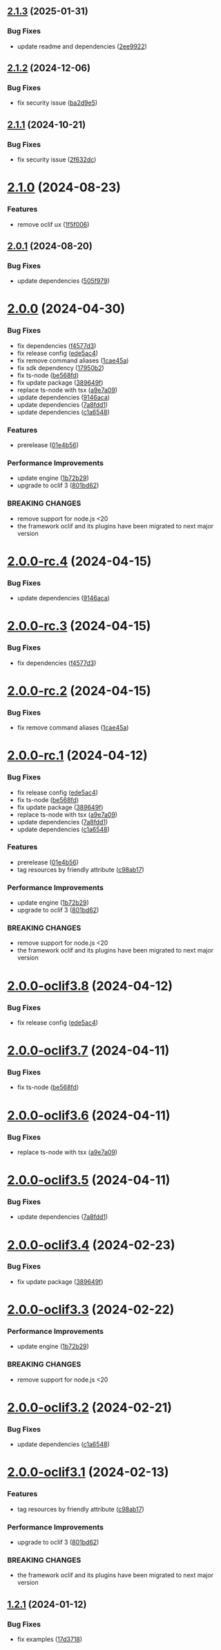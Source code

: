 ## [2.1.3](https://github.com/commercelayer/commercelayer-cli-plugin-tags/compare/v2.1.2...v2.1.3) (2025-01-31)


### Bug Fixes

* update readme and dependencies ([2ee9922](https://github.com/commercelayer/commercelayer-cli-plugin-tags/commit/2ee9922a87f50f68578472c04de42829b1a65d98))

## [2.1.2](https://github.com/commercelayer/commercelayer-cli-plugin-tags/compare/v2.1.1...v2.1.2) (2024-12-06)


### Bug Fixes

* fix security issue ([ba2d9e5](https://github.com/commercelayer/commercelayer-cli-plugin-tags/commit/ba2d9e5d48719f4e340ae2ee8c6a533f2942fdfa))

## [2.1.1](https://github.com/commercelayer/commercelayer-cli-plugin-tags/compare/v2.1.0...v2.1.1) (2024-10-21)


### Bug Fixes

* fix security issue ([2f632dc](https://github.com/commercelayer/commercelayer-cli-plugin-tags/commit/2f632dcadc3c24210f48c89a1a4b46cf99c31906))

# [2.1.0](https://github.com/commercelayer/commercelayer-cli-plugin-tags/compare/v2.0.1...v2.1.0) (2024-08-23)


### Features

* remove oclif ux ([1f5f006](https://github.com/commercelayer/commercelayer-cli-plugin-tags/commit/1f5f0068a933220f71192383d20070030a62602a))

## [2.0.1](https://github.com/commercelayer/commercelayer-cli-plugin-tags/compare/v2.0.0...v2.0.1) (2024-08-20)


### Bug Fixes

* update dependencies ([505f979](https://github.com/commercelayer/commercelayer-cli-plugin-tags/commit/505f9794e3cd57bd26f5a15361c249d1e99ec671))

# [2.0.0](https://github.com/commercelayer/commercelayer-cli-plugin-tags/compare/v1.3.0...v2.0.0) (2024-04-30)


### Bug Fixes

* fix dependencies ([f4577d3](https://github.com/commercelayer/commercelayer-cli-plugin-tags/commit/f4577d3e994584ed102557717f1c47d1f28e88ff))
* fix release config ([ede5ac4](https://github.com/commercelayer/commercelayer-cli-plugin-tags/commit/ede5ac49b78203b8018be38d2319269217fce773))
* fix remove command aliases ([1cae45a](https://github.com/commercelayer/commercelayer-cli-plugin-tags/commit/1cae45ac435b839d70779f4a3b2ebf376c1ea697))
* fix sdk dependency ([17950b2](https://github.com/commercelayer/commercelayer-cli-plugin-tags/commit/17950b2504df5dc32e33807c73d020f4accb91b4))
* fix ts-node ([be568fd](https://github.com/commercelayer/commercelayer-cli-plugin-tags/commit/be568fde4f4326ce59b81d80dd099a6d6f5fef17))
* fix update package ([389649f](https://github.com/commercelayer/commercelayer-cli-plugin-tags/commit/389649f73bac7ef9678eae99a1b999acb4654ab1))
* replace ts-node with tsx ([a9e7a09](https://github.com/commercelayer/commercelayer-cli-plugin-tags/commit/a9e7a09e9f13c07b31bb20c957b8f0e59006a026))
* update dependencies ([9146aca](https://github.com/commercelayer/commercelayer-cli-plugin-tags/commit/9146aca6dc29daa8657aae6cc10ad915f70d939d))
* update dependencies ([7a8fdd1](https://github.com/commercelayer/commercelayer-cli-plugin-tags/commit/7a8fdd117b50a523d254ff5a142e9d51502197ac))
* update dependencies ([c1a6548](https://github.com/commercelayer/commercelayer-cli-plugin-tags/commit/c1a654883551d7a658ffee7d9922df7b769643f4))


### Features

* prerelease ([01e4b56](https://github.com/commercelayer/commercelayer-cli-plugin-tags/commit/01e4b560d34dc1ddb96a3209c856be0910830b2c))


### Performance Improvements

* update engine ([1b72b29](https://github.com/commercelayer/commercelayer-cli-plugin-tags/commit/1b72b29730cc8e458d9511097331c80de452541d))
* upgrade to oclif 3 ([801bd62](https://github.com/commercelayer/commercelayer-cli-plugin-tags/commit/801bd62000b031bc504cc352f9414c88626ced76))


### BREAKING CHANGES

* remove support for node.js <20
* the framework oclif and its plugins have been migrated to next major version

# [2.0.0-rc.4](https://github.com/commercelayer/commercelayer-cli-plugin-tags/compare/v2.0.0-rc.3...v2.0.0-rc.4) (2024-04-15)


### Bug Fixes

* update dependencies ([9146aca](https://github.com/commercelayer/commercelayer-cli-plugin-tags/commit/9146aca6dc29daa8657aae6cc10ad915f70d939d))

# [2.0.0-rc.3](https://github.com/commercelayer/commercelayer-cli-plugin-tags/compare/v2.0.0-rc.2...v2.0.0-rc.3) (2024-04-15)


### Bug Fixes

* fix dependencies ([f4577d3](https://github.com/commercelayer/commercelayer-cli-plugin-tags/commit/f4577d3e994584ed102557717f1c47d1f28e88ff))

# [2.0.0-rc.2](https://github.com/commercelayer/commercelayer-cli-plugin-tags/compare/v2.0.0-rc.1...v2.0.0-rc.2) (2024-04-15)


### Bug Fixes

* fix remove command aliases ([1cae45a](https://github.com/commercelayer/commercelayer-cli-plugin-tags/commit/1cae45ac435b839d70779f4a3b2ebf376c1ea697))

# [2.0.0-rc.1](https://github.com/commercelayer/commercelayer-cli-plugin-tags/compare/v1.2.1...v2.0.0-rc.1) (2024-04-12)


### Bug Fixes

* fix release config ([ede5ac4](https://github.com/commercelayer/commercelayer-cli-plugin-tags/commit/ede5ac49b78203b8018be38d2319269217fce773))
* fix ts-node ([be568fd](https://github.com/commercelayer/commercelayer-cli-plugin-tags/commit/be568fde4f4326ce59b81d80dd099a6d6f5fef17))
* fix update package ([389649f](https://github.com/commercelayer/commercelayer-cli-plugin-tags/commit/389649f73bac7ef9678eae99a1b999acb4654ab1))
* replace ts-node with tsx ([a9e7a09](https://github.com/commercelayer/commercelayer-cli-plugin-tags/commit/a9e7a09e9f13c07b31bb20c957b8f0e59006a026))
* update dependencies ([7a8fdd1](https://github.com/commercelayer/commercelayer-cli-plugin-tags/commit/7a8fdd117b50a523d254ff5a142e9d51502197ac))
* update dependencies ([c1a6548](https://github.com/commercelayer/commercelayer-cli-plugin-tags/commit/c1a654883551d7a658ffee7d9922df7b769643f4))


### Features

* prerelease ([01e4b56](https://github.com/commercelayer/commercelayer-cli-plugin-tags/commit/01e4b560d34dc1ddb96a3209c856be0910830b2c))
* tag resources by friendly attribute ([c98ab17](https://github.com/commercelayer/commercelayer-cli-plugin-tags/commit/c98ab17b6219a2e037c2fe369039e49f66db887e))


### Performance Improvements

* update engine ([1b72b29](https://github.com/commercelayer/commercelayer-cli-plugin-tags/commit/1b72b29730cc8e458d9511097331c80de452541d))
* upgrade to oclif 3 ([801bd62](https://github.com/commercelayer/commercelayer-cli-plugin-tags/commit/801bd62000b031bc504cc352f9414c88626ced76))


### BREAKING CHANGES

* remove support for node.js <20
* the framework oclif and its plugins have been migrated to next major version

# [2.0.0-oclif3.8](https://github.com/commercelayer/commercelayer-cli-plugin-tags/compare/v2.0.0-oclif3.7...v2.0.0-oclif3.8) (2024-04-12)


### Bug Fixes

* fix release config ([ede5ac4](https://github.com/commercelayer/commercelayer-cli-plugin-tags/commit/ede5ac49b78203b8018be38d2319269217fce773))

# [2.0.0-oclif3.7](https://github.com/commercelayer/commercelayer-cli-plugin-tags/compare/v2.0.0-oclif3.6...v2.0.0-oclif3.7) (2024-04-11)


### Bug Fixes

* fix ts-node ([be568fd](https://github.com/commercelayer/commercelayer-cli-plugin-tags/commit/be568fde4f4326ce59b81d80dd099a6d6f5fef17))

# [2.0.0-oclif3.6](https://github.com/commercelayer/commercelayer-cli-plugin-tags/compare/v2.0.0-oclif3.5...v2.0.0-oclif3.6) (2024-04-11)


### Bug Fixes

* replace ts-node with tsx ([a9e7a09](https://github.com/commercelayer/commercelayer-cli-plugin-tags/commit/a9e7a09e9f13c07b31bb20c957b8f0e59006a026))

# [2.0.0-oclif3.5](https://github.com/commercelayer/commercelayer-cli-plugin-tags/compare/v2.0.0-oclif3.4...v2.0.0-oclif3.5) (2024-04-11)


### Bug Fixes

* update dependencies ([7a8fdd1](https://github.com/commercelayer/commercelayer-cli-plugin-tags/commit/7a8fdd117b50a523d254ff5a142e9d51502197ac))

# [2.0.0-oclif3.4](https://github.com/commercelayer/commercelayer-cli-plugin-tags/compare/v2.0.0-oclif3.3...v2.0.0-oclif3.4) (2024-02-23)


### Bug Fixes

* fix update package ([389649f](https://github.com/commercelayer/commercelayer-cli-plugin-tags/commit/389649f73bac7ef9678eae99a1b999acb4654ab1))

# [2.0.0-oclif3.3](https://github.com/commercelayer/commercelayer-cli-plugin-tags/compare/v2.0.0-oclif3.2...v2.0.0-oclif3.3) (2024-02-22)


### Performance Improvements

* update engine ([1b72b29](https://github.com/commercelayer/commercelayer-cli-plugin-tags/commit/1b72b29730cc8e458d9511097331c80de452541d))


### BREAKING CHANGES

* remove support for node.js <20

# [2.0.0-oclif3.2](https://github.com/commercelayer/commercelayer-cli-plugin-tags/compare/v2.0.0-oclif3.1...v2.0.0-oclif3.2) (2024-02-21)


### Bug Fixes

* update dependencies ([c1a6548](https://github.com/commercelayer/commercelayer-cli-plugin-tags/commit/c1a654883551d7a658ffee7d9922df7b769643f4))

# [2.0.0-oclif3.1](https://github.com/commercelayer/commercelayer-cli-plugin-tags/compare/v1.2.1...v2.0.0-oclif3.1) (2024-02-13)


### Features

* tag resources by friendly attribute ([c98ab17](https://github.com/commercelayer/commercelayer-cli-plugin-tags/commit/c98ab17b6219a2e037c2fe369039e49f66db887e))


### Performance Improvements

* upgrade to oclif 3 ([801bd62](https://github.com/commercelayer/commercelayer-cli-plugin-tags/commit/801bd62000b031bc504cc352f9414c88626ced76))


### BREAKING CHANGES

* the framework oclif and its plugins have been migrated to next major version

## [1.2.1](https://github.com/commercelayer/commercelayer-cli-plugin-tags/compare/v1.2.0...v1.2.1) (2024-01-12)


### Bug Fixes

* fix examples ([17d3718](https://github.com/commercelayer/commercelayer-cli-plugin-tags/commit/17d371871af383a4e98cda1d3e6c68b64428eebd))
